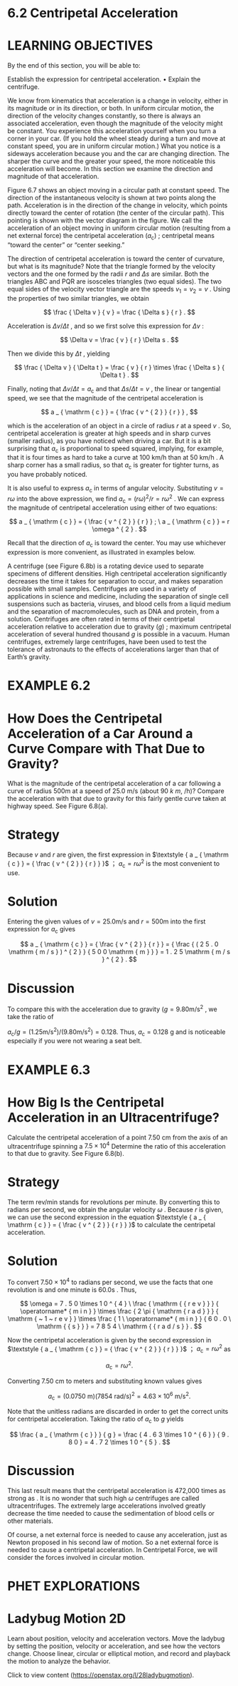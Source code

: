 # 6.2 Centripetal Acceleration

# LEARNING OBJECTIVES

By the end of this section, you will be able to:

Establish the expression for centripetal acceleration. • Explain the centrifuge.

We know from kinematics that acceleration is a change in velocity, either in its magnitude or in its direction, or both. In uniform circular motion, the direction of the velocity changes constantly, so there is always an associated acceleration, even though the magnitude of the velocity might be constant. You experience this acceleration yourself when you turn a corner in your car. (If you hold the wheel steady during a turn and move at constant speed, you are in uniform circular motion.) What you notice is a sideways acceleration because you and the car are changing direction. The sharper the curve and the greater your speed, the more noticeable this acceleration will become. In this section we examine the direction and magnitude of that acceleration.

Figure 6.7 shows an object moving in a circular path at constant speed. The direction of the instantaneous velocity is shown at two points along the path. Acceleration is in the direction of the change in velocity, which points directly toward the center of rotation (the center of the circular path). This pointing is shown with the vector diagram in the figure. We call the acceleration of an object moving in uniform circular motion (resulting from a net external force) the centripetal acceleration $( a _ { \mathrm { c } } )$ ; centripetal means “toward the center” or “center seeking.”

The direction of centripetal acceleration is toward the center of curvature, but what is its magnitude? Note that the triangle formed by the velocity vectors and the one formed by the radii $r$ and $\Delta s$ are similar. Both the triangles ABC and PQR are isosceles triangles (two equal sides). The two equal sides of the velocity vector triangle are the speeds $v _ { 1 } = v _ { 2 } = v$ . Using the properties of two similar triangles, we obtain

$$
\frac { \Delta v } { v } = \frac { \Delta s } { r } .
$$

Acceleration is $\Delta v / \Delta t$ , and so we first solve this expression for $\Delta v$ :

$$
\Delta v = \frac { v } { r } \Delta s .
$$

Then we divide this by $\Delta t$ , yielding

$$
\frac { \Delta v } { \Delta t } = \frac { v } { r } \times \frac { \Delta s } { \Delta t } .
$$

Finally, noting that $\Delta v / \Delta t = a _ { \mathrm { c } }$ and that $\Delta s / \Delta t = v$ , the linear or tangential speed, we see that the magnitude of the centripetal acceleration is

$$
a _ { \mathrm { c } } = { \frac { v ^ { 2 } } { r } } ,
$$

which is the acceleration of an object in a circle of radius $r$ at a speed $v$ . So, centripetal acceleration is greater at high speeds and in sharp curves (smaller radius), as you have noticed when driving a car. But it is a bit surprising that $\textstyle { a _ { \mathrm { c } } }$ is proportional to speed squared, implying, for example, that it is four times as hard to take a curve at 100 $\mathsf { k m / h }$ than at $5 0 ~ \mathsf { k m / h }$ . A sharp corner has a small radius, so that $\textstyle { a _ { \mathrm { c } } }$ is greater for tighter turns, as you have probably noticed.

It is also useful to express $\textstyle { a _ { \mathrm { c } } }$ in terms of angular velocity. Substituting $v = r \omega$ into the above expression, we find $a _ { \mathrm { c } } = ( r \omega ) ^ { 2 } / r = r \omega ^ { 2 }$ . We can express the magnitude of centripetal acceleration using either of two equations:

$$
a _ { \mathrm { c } } = { \frac { v ^ { 2 } } { r } } ; \ a _ { \mathrm { c } } = r \omega ^ { 2 } .
$$

Recall that the direction of $\textstyle { a _ { \mathrm { c } } }$ is toward the center. You may use whichever expression is more convenient, as illustrated in examples below.

A centrifuge (see Figure 6.8b) is a rotating device used to separate specimens of different densities. High centripetal acceleration significantly decreases the time it takes for separation to occur, and makes separation possible with small samples. Centrifuges are used in a variety of applications in science and medicine, including the separation of single cell suspensions such as bacteria, viruses, and blood cells from a liquid medium and the separation of macromolecules, such as DNA and protein, from a solution. Centrifuges are often rated in terms of their centripetal acceleration relative to acceleration due to gravity $( g )$ ; maximum centripetal acceleration of several hundred thousand $g$ is possible in a vacuum. Human centrifuges, extremely large centrifuges, have been used to test the tolerance of astronauts to the effects of accelerations larger than that of Earth’s gravity.

# EXAMPLE 6.2

# How Does the Centripetal Acceleration of a Car Around a Curve Compare with That Due to Gravity?

What is the magnitude of the centripetal acceleration of a car following a curve of radius $5 0 0 \mathrm { m }$ at a speed of 25.0 $\mathsf { m } / \mathsf { s }$ (about $9 0 \ k \ m ,$ /h)? Compare the acceleration with that due to gravity for this fairly gentle curve taken at highway speed. See Figure 6.8(a).

# Strategy

Because $v$ and $r$ are given, the first expression in $\textstyle { a _ { \mathrm { c } } = { \frac { v ^ { 2 } } { r } } }$ ； $a _ { \mathrm { c } } = r \omega ^ { 2 }$ is the most convenient to use.

# Solution

Entering the given values of $v = 2 5 . 0 \mathrm { m / s }$ and $r = 5 0 0 \mathrm { m }$ into the first expression for $\textstyle { a _ { \mathrm { c } } }$ gives

$$
a _ { \mathrm { c } } = { \frac { v ^ { 2 } } { r } } = { \frac { ( 2 5 . 0 \mathrm { m / s } ) ^ { 2 } } { 5 0 0 \mathrm { m } } } = 1 . 2 5 \mathrm { m / s } ^ { 2 } .
$$

# Discussion

To compare this with the acceleration due to gravity $( g = 9 . 8 0 \mathrm { m } / \mathrm { s } ^ { 2 }$ , we take the ratio of

$a _ { \mathrm { c } } / g = \bigl ( 1 . 2 5 \mathrm { m } / \mathrm { s } ^ { 2 } \bigr ) / \bigl ( 9 . 8 0 \mathrm { m } / \mathrm { s } ^ { 2 } \bigr ) = 0 . 1 2 8 .$ Thus, $a _ { \mathrm { c } } = 0 . 1 2 8 \ \mathrm { g }$ and is noticeable especially if you were not wearing a seat belt.

# EXAMPLE 6.3

# How Big Is the Centripetal Acceleration in an Ultracentrifuge?

Calculate the centripetal acceleration of a point 7.50 cm from the axis of an ultracentrifuge spinning a $7 . 5 \times 1 0 ^ { 4 }$ Determine the ratio of this acceleration to that due to gravity. See Figure 6.8(b).

# Strategy

The term rev/min stands for revolutions per minute. By converting this to radians per second, we obtain the angular velocity $\omega$ . Because $r$ is given, we can use the second expression in the equation $\textstyle { a _ { \mathrm { c } } = { \frac { v ^ { 2 } } { r } } }$ to calculate the centripetal acceleration.

# Solution

To convert $7 . 5 0 \times 1 0 ^ { 4 }$ to radians per second, we use the facts that one revolution is and one minute is $6 0 . 0 \mathsf { s }$ . Thus,

$$
\omega = 7 . 5 0 \times 1 0 ^ { 4 } \ \frac { \mathrm { { r e v } } } { \operatorname* { m i n } } \times \frac { 2 \pi { \mathrm { r a d } } } { \mathrm { ~ 1 ~ r e v } } \times \frac { 1 \ \operatorname* { m i n } } { 6 0 . 0 \ \mathrm { { s } } } = 7 8 5 4 \ \mathrm { { r a d / s } } .
$$

Now the centripetal acceleration is given by the second expression in $\textstyle { a _ { \mathrm { c } } = { \frac { v ^ { 2 } } { r } } }$ ； $a _ { \mathrm { c } } = r \omega ^ { 2 }$ as

$$
a _ { \mathrm { c } } = r \omega ^ { 2 } .
$$

Converting 7.50 cm to meters and substituting known values gives

$$
a _ { \mathrm { c } } = ( 0 . 0 7 5 0 ~ \mathrm { m } ) ( 7 8 5 4 ~ \mathrm { r a d / s } ) ^ { 2 } = 4 . 6 3 \times 1 0 ^ { 6 } ~ \mathrm { m / s } ^ { 2 } .
$$

Note that the unitless radians are discarded in order to get the correct units for centripetal acceleration. Taking the ratio of $\textstyle { a _ { \mathrm { c } } }$ to $g$ yields

$$
\frac { a _ { \mathrm { c } } } { g } = \frac { 4 . 6 3 \times 1 0 ^ { 6 } } { 9 . 8 0 } = 4 . 7 2 \times 1 0 ^ { 5 } .
$$

# Discussion

This last result means that the centripetal acceleration is 472,000 times as strong as . It is no wonder that such high $\omega$ centrifuges are called ultracentrifuges. The extremely large accelerations involved greatly decrease the time needed to cause the sedimentation of blood cells or other materials.

Of course, a net external force is needed to cause any acceleration, just as Newton proposed in his second law of motion. So a net external force is needed to cause a centripetal acceleration. In Centripetal Force, we will consider the forces involved in circular motion.

# PHET EXPLORATIONS

# Ladybug Motion 2D

Learn about position, velocity and acceleration vectors. Move the ladybug by setting the position, velocity or acceleration, and see how the vectors change. Choose linear, circular or elliptical motion, and record and playback the motion to analyze the behavior.

Click to view content (https://openstax.org/l/28ladybugmotion).